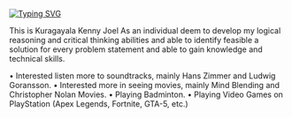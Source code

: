 [![Typing SVG](https://readme-typing-svg.demolab.com?font=Fira+Code&pause=1000&width=435&lines=Nobody)](https://git.io/typing-svg)

This is Kuragayala Kenny Joel As an individual deem to develop my logical reasoning and critical thinking abilities and able to identify feasible a solution for every problem statement and able to gain knowledge and technical skills.

• Interested listen more to soundtracks, mainly Hans Zimmer and Ludwig Goransson. 
• Interested more in seeing movies, mainly Mind Blending and Christopher Nolan Movies.
• Playing Badminton. 
• Playing Video Games on PlayStation (Apex Legends, Fortnite, GTA-5, etc.) 
